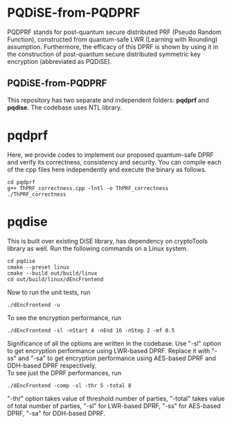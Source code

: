 # PQDiSE-from-PQDPRF
PQDPRF stands for post-quantum secure distributed PRF (Pseudo Random Function), constructed from quantum-safe LWR (Learning with Rounding) assumption. Furthermore, the efficacy of this DPRF is shown by using it in the construction of post-quantum secure distributed symmetric key encryption (abbreviated as PQDiSE).

## PQDiSE-from-PQDPRF
This repository has two separate and independent folders: **pqdprf** and **pqdise**. The codebase uses NTL library.<br/>
# pqdprf
Here, we provide codes to implement our proposed quantum-safe DPRF and verify its correctness, consistency and security. You can compile each of the cpp files here independently and execute the binary as follows.
```
cd pqdprf
g++ ThPRF_correctness.cpp -lntl -o ThPRF_correctness
./ThPRF_correctness
```
# pqdise
This is built over existing DiSE library, has dependency on cryptoTools library as well. Run the following commands on a Linux system.
```
cd pqdise
cmake --preset linux
cmake --build out/build/linux
cd out/build/linux/dEncFrontend
```
Now to run the unit tests, run
```
./dEncFrontend -u
```
To see the encryption performance, run
```
./dEncFrontend -sl -nStart 4 -nEnd 16 -nStep 2 -mf 0.5
```
Significance of all the options are written in the codebase. Use "-sl" option to get encryption performance using LWR-based DPRF. Replace it with "-ss" and "-sa" to get encryption performance using AES-based DPRF and DDH-based DPRF respectively.<br/>
To see just the DPRF performances, run
```
./dEncFrontend -comp -sl -thr 5 -total 8
```
"-thr" option takes value of threshold number of parties, "-total" takes value of total number of parties, "-sl" for LWR-based DPRF, "-ss" for AES-based DPRF, "-sa" for DDH-based DPRF.
